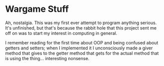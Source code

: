 # Wargame Stuff
Ah, nostalgia. This was my first ever attempt to program anything serious. It's unfinished, but that's because the rabbit hole that this project sent me off on was to start my interest in computing in general.

I remember reading for the first time about OOP and being confused about getters and setters; when I implemented it I unconsciously made a giver method that gives to the getter method that gets for the actual method that is using the thing... interesting nonsense. 